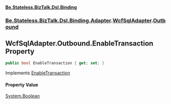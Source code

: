 #### [Be.Stateless.BizTalk.Dsl.Binding](README.md 'README')
### [Be.Stateless.BizTalk.Dsl.Binding.Adapter](Be.Stateless.BizTalk.Dsl.Binding.Adapter.md 'Be.Stateless.BizTalk.Dsl.Binding.Adapter').[WcfSqlAdapter](WcfSqlAdapter.md 'Be.Stateless.BizTalk.Dsl.Binding.Adapter.WcfSqlAdapter').[Outbound](WcfSqlAdapter.Outbound.md 'Be.Stateless.BizTalk.Dsl.Binding.Adapter.WcfSqlAdapter.Outbound')

## WcfSqlAdapter.Outbound.EnableTransaction Property

```csharp
public bool EnableTransaction { get; set; }
```

Implements [EnableTransaction](IAdapterConfigOutboundTransactionIsolation.EnableTransaction.md 'Be.Stateless.BizTalk.Dsl.Binding.Adapter.IAdapterConfigOutboundTransactionIsolation.EnableTransaction')

#### Property Value
[System.Boolean](https://docs.microsoft.com/en-us/dotnet/api/System.Boolean 'System.Boolean')